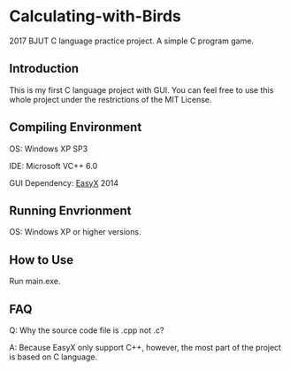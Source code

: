 # Calculating-with-Birds
2017 BJUT C language practice project. A simple C program game.

## Introduction
This is my first C language project with GUI. You can feel free to use this whole project under the restrictions of the MIT License.

## Compiling Environment
OS: Windows XP SP3

IDE: Microsoft VC++ 6.0

GUI Dependency: [EasyX](http://easyx.cn/) 2014 

## Running Envrionment
OS: Windows XP or higher versions.

## How to Use
Run main.exe.

## FAQ
Q: Why the source code file is .cpp not .c?

A: Because EasyX only support C++, however, the most part of the project is based on C language.
